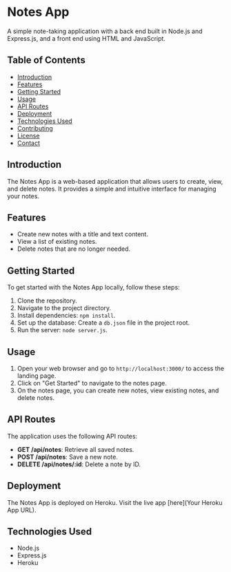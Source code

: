 # Notes App

A simple note-taking application with a back end built in Node.js and Express.js, and a front end using HTML and JavaScript.

## Table of Contents

- [Introduction](#introduction)
- [Features](#features)
- [Getting Started](#getting-started)
- [Usage](#usage)
- [API Routes](#api-routes)
- [Deployment](#deployment)
- [Technologies Used](#technologies-used)
- [Contributing](#contributing)
- [License](#license)
- [Contact](#contact)

## Introduction

The Notes App is a web-based application that allows users to create, view, and delete notes. It provides a simple and intuitive interface for managing your notes.

## Features

- Create new notes with a title and text content.
- View a list of existing notes.
- Delete notes that are no longer needed.

## Getting Started

To get started with the Notes App locally, follow these steps:

1. Clone the repository.
2. Navigate to the project directory.
3. Install dependencies: `npm install`.
4. Set up the database: Create a `db.json` file in the project root.
5. Run the server: `node server.js`.

## Usage

1. Open your web browser and go to `http://localhost:3000/` to access the landing page.
2. Click on "Get Started" to navigate to the notes page.
3. On the notes page, you can create new notes, view existing notes, and delete notes.

## API Routes

The application uses the following API routes:

- **GET /api/notes**: Retrieve all saved notes.
- **POST /api/notes**: Save a new note.
- **DELETE /api/notes/:id**: Delete a note by ID.

## Deployment

The Notes App is deployed on Heroku. Visit the live app [here](Your Heroku App URL).

## Technologies Used

- Node.js
- Express.js
- Heroku

